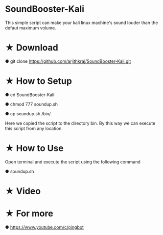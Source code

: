 # SoundBooster-Kali
This simple script can make your kali linux machine's sound louder than the defaut maximum volume.

# ★ Download

● git clone https://github.com/arjithkraj/SoundBooster-Kali.git

# ★ How to Setup

● cd SoundBooster-Kali

● chmod 777 soundup.sh

● cp soundup.sh /bin/

Here we copied the script to the directory bin. By this way we can execute this script from any location.

# ★ How to Use

Open terminal and execute the script using the following command

● soundup.sh

# ★ Video



# ★ For more 

● https://www.youtube.com/c/pingbot
